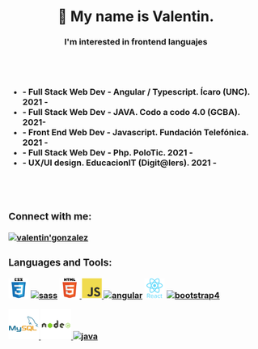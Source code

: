 <h1 align="center">👋 My name is Valentin.</h1>
<h3 align="center">I'm interested in frontend languajes<h3>
<br><br>
<ul>
<li>- Full Stack Web Dev - Angular / Typescript. Ícaro (UNC). 2021 -</li>
<li>- Full Stack Web Dev - JAVA. Codo a codo 4.0 (GCBA). 2021- </li>
<li>- Front End Web Dev - Javascript. Fundación Telefónica. 2021 - </li>
<li>- Full Stack Web Dev - Php. PoloTic. 2021 - </li>
<li>- UX/UI design. EducacionIT (Digit@lers). 2021 -</li>


<br><br>
</ul>
<p align="center"> 
<article>
<h3>Connect with me:</h3>
<p align="left" dir="auto">
<a href="https://www.linkedin.com/in/valentingonzalezlou/"><img align="center" src="https://user-images.githubusercontent.com/83146564/134292366-61b21a2b-d31c-4b98-921c-1b12c6a09aa8.png" alt="valentin'gonzalez" height="40" width="40" style="max-width: 100%;"></a>
</p>
<h3>Languages and Tools:</h3>
<p align="left" dir="auto">
<a href="https://www.w3schools.com/css/" rel="nofollow"> 
<img src="https://raw.githubusercontent.com/devicons/devicon/master/icons/css3/css3-original-wordmark.svg" alt="css3" width="40" height="40" style="max-width: 100%;"></a> 
<a href="https://www.w3schools.com/sass/" rel="nofollow"> <img src="https://camo.githubusercontent.com/4f9c6c8e7f4ccbb6dd1ff854a40fa80e90974f37665b8c1e8f9149c7c80a5186/68747470733a2f2f75706c6f61642e77696b696d656469612e6f72672f77696b6970656469612f636f6d6d6f6e732f392f39362f536173735f4c6f676f5f436f6c6f722e737667" alt="sass" width="40" height="40" data-canonical-src="https://upload.wikimedia.org/wikipedia/commons/9/96/Sass_Logo_Color.svg" style="max-width: 100%;"></a>
<a href="https://www.w3.org/html/" rel="nofollow"> <img src="https://raw.githubusercontent.com/devicons/devicon/master/icons/html5/html5-original-wordmark.svg" alt="html5" width="40" height="40" style="max-width: 100%;"> </a>
<a href="https://developer.mozilla.org/en-US/docs/Web/JavaScript" rel="nofollow"> <img src="https://raw.githubusercontent.com/devicons/devicon/master/icons/javascript/javascript-original.svg" alt="javascript" width="40" height="40" style="max-width: 100%;"> </a> 
<a href="https://angular.io/" rel="nofollow"> <img src="https://camo.githubusercontent.com/9eecc42439347332f256a326363924551042f5b96235f972982512199476611a/68747470733a2f2f616e67756c61722e696f2f6173736574732f696d616765732f6c6f676f732f616e67756c61722f616e67756c61722e737667" alt="angular" width="40" height="40" style="max-width: 100%;"></a> 
<a href="https://reactjs.org/" rel="nofollow"> <img src="https://raw.githubusercontent.com/devicons/devicon/master/icons/react/react-original-wordmark.svg" alt="react" width="40" height="40" style="max-width: 100%;"></a> 
<a href="https://www.w3schools.com/bootstrap4/" rel="nofollow"> <img src="https://camo.githubusercontent.com/4112948ca937900fbcd0eb4a0ed71f8672399586f4614ef7119268d079207878/68747470733a2f2f63646e2e776f726c64766563746f726c6f676f2e636f6d2f6c6f676f732f626f6f7473747261702d342e737667" alt="bootstrap4" width="40" height="40" data-canonical-src="https://cdn.worldvectorlogo.com/logos/bootstrap-4.svg" style="max-width: 100%;"> </a>
<br>
</p>
<p dir="auto"><a href="https://www.mysql.com/" rel="nofollow"> <img src="https://raw.githubusercontent.com/devicons/devicon/master/icons/mysql/mysql-original-wordmark.svg" alt="mysql" width="60" height="60" style="max-width: 100%;"> </a>
<a href="https://nodejs.org" rel="nofollow"> <img src="https://raw.githubusercontent.com/devicons/devicon/master/icons/nodejs/nodejs-original-wordmark.svg" alt="nodejs" width="60" height="60" style="max-width: 100%;"> </a>
<a href="https://www.java.com/es/" rel="nofollow"> <img src="https://camo.githubusercontent.com/07c48eb2fa7a1b73548cc9009c47cd6a38daa264cce078597f482011694a8474/68747470733a2f2f63646e2e69636f6e2d69636f6e732e636f6d2f69636f6e73322f323431352f504e472f3531322f6a6176615f6f726967696e616c5f6c6f676f5f69636f6e5f3134363435382e706e67" alt="java" width="50" height="50" data-canonical-src="https://cdn.icon-icons.com/icons2/2415/PNG/512/java_original_logo_icon_146458.png" style="max-width: 100%;"> </a>  </p><p dir="auto"></p>

</article>
</p>
